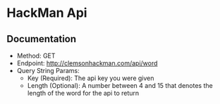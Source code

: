 # HackMan Api

## Documentation

* Method: GET
* Endpoint: http://clemsonhackman.com/api/word
* Query String Params:
  * Key (Required): The api key you were given
  * Length (Optional): A number between 4 and 15 that denotes the length of the word for the api to return
